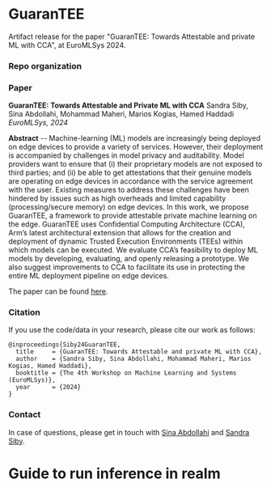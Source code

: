 # GuaranTEE

Artifact release for the paper "GuaranTEE: Towards Attestable and private ML with CCA", at EuroMLSys 2024.

### Repo organization

### Paper

**GuaranTEE: Towards Attestable and Private ML with CCA**
Sandra Siby, Sina Abdollahi, Mohammad Maheri, Marios Kogias, Hamed Haddadi
_EuroMLSys, 2024_

**Abstract** -- Machine-learning (ML) models are increasingly being deployed on edge devices to provide a variety of services. However, their deployment is accompanied by challenges in model privacy and auditability. Model providers want to ensure that (i) their proprietary models are not exposed to third parties; and (ii) be able to get attestations that their genuine models are operating on edge devices in accordance with the service agreement with the user. Existing measures to address these challenges have been hindered by issues such as high overheads and limited capability (processing/secure
memory) on edge devices. In this work, we propose GuaranTEE, a framework to provide attestable private machine learning on the edge. GuaranTEE uses Confidential Computing Architecture (CCA), Arm’s latest architectural extension that allows for the creation and deployment of dynamic Trusted Execution Environments (TEEs) within which models can be executed. We evaluate CCA’s feasibility to deploy ML models by developing, evaluating, and openly releasing a prototype. We also suggest improvements to CCA to facilitate its use in protecting the entire ML deployment pipeline on edge devices.

The paper can be found [here]().

### Citation

If you use the code/data in your research, please cite our work as follows:

```
@inproceedings{Siby24GuaranTEE,
  title     = {GuaranTEE: Towards Attestable and private ML with CCA},
  author    = {Sandra Siby, Sina Abdollahi, Mohammad Maheri, Marios Kogias, Hamed Haddadi},
  booktitle = {The 4th Workshop on Machine Learning and Systems (EuroMLSys)},
  year      = {2024}
}
```

### Contact

In case of questions, please get in touch with [Sina Abdollahi](https://www.imperial.ac.uk/people/s.abdollahi22) and [Sandra Siby](https://sandrasiby.github.io/). 

# Guide to run inference in realm
